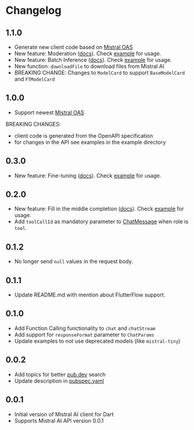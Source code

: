 # Changelog

## 1.1.0

- Generate new client code based on [Mistral OAS](https://github.com/mistralai/platform-docs-public/commit/89abfa4879279981adde99e23c0cda8153da6eef#diff-d910ba2ef878f7db0223a966b81c8b3f3b65027bb39e4431bb05140171eece39R2722)
- New feature: Moderation ([docs](https://docs.mistral.ai/capabilities/guardrailing/)). Check [example](example/mistralai_client_moderation_example.dart) for usage.
- New feature: Batch Inference ([docs](https://docs.mistral.ai/capabilities/batch/)). Check [example](example/mistral_client_batch_inference_example.dart) for usage.
- New function: `downloadFile` to download files from Mistral AI
- BREAKING CHANGE: Changes to `ModelCard` to support `BaseModelCard` and `FTModelCard`

## 1.0.0

- Support newest [Mistral OAS](https://github.com/mistralai/platform-docs-public/commit/2f2868013495c8b332c987be3c8c945204a544d4)

BREAKING CHANGES:

- client code is generated from the OpenAPI specification
- for changes in the API see examples in the example directory

## 0.3.0

- New feature: Fine-tuning ([docs](https://docs.mistral.ai/capabilities/finetuning/)). Check [example](example/mistralai_client_jobs_example.dart) for usage.

## 0.2.0

- New feature: Fill in the middle completion ([docs](https://docs.mistral.ai/capabilities/code_generation/)). Check [example](example/fim_completion_example.dart) for usage.
- Add `toolCallId` as mandatory parameter to [ChatMessage](lib/src/models/chat_completion.dart) when role is `tool`.

## 0.1.2

- No longer send `null` values in the request body.

## 0.1.1

- Update README.md with mention about FlutterFlow support.

## 0.1.0

- Add Function Calling functionality to `chat` and `chatStream`
- Add support for `responseFormat` parameter to `ChatParams`
- Update examples to not use deprecated models (like `mistral-tiny`)

## 0.0.2

- Add topics for better [pub.dev](https://pub.dev/) search
- Update description in [pubspec.yaml](pubspec.yaml)

## 0.0.1

- Initial version of Mistral AI client for Dart
- Supports Mistral AI API version 0.0.1

